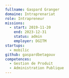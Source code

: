 ```yaml
---
fullname: Gaspard Granger
domaine: Intraprenariat
role: Intrapreneur
missions:
  - start: 2019-11-20
    end: 2023-12-31
    status: admin
    employer: DGITM
startups:
  - mobilic
github: gaspardbetagouv
competences:
  - Gestion de Produit
  - Administration Publique
---
```

